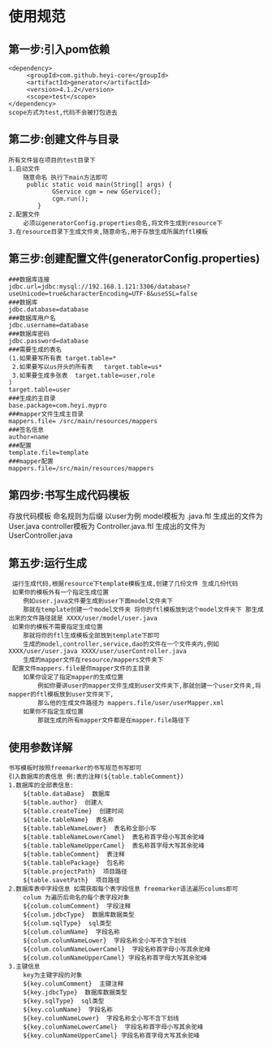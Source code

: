 # 使用规范
## 第一步:引入pom依赖
    <dependency>
         <groupId>com.github.heyi-core</groupId>
         <artifactId>generator</artifactId>
         <version>4.1.2</version>
         <scope>test</scope>
    </dependency>
    scope方式为test,代码不会被打包进去
## 第二步:创建文件与目录
    所有文件皆在项目的test目录下
    1.启动文件 
        随意命名 执行下main方法即可
         public static void main(String[] args) {
                GService cgm = new GService();
                cgm.run();
            }
    2.配置文件
        必须以generatorConfig.properties命名,将文件生成到resource下
    3.在resource目录下生成文件夹,随意命名,用于存放生成所属的ftl模板
## 第三步:创建配置文件(generatorConfig.properties)
    ###数据库连接
    jdbc.url=jdbc:mysql://192.168.1.121:3306/database?useUnicode=true&characterEncoding=UTF-8&useSSL=false
    ###数据库
    jdbc.database=database
    ###数据库用户名
    jdbc.username=database
    ###数据库密码
    jdbc.password=database
    ###需要生成的表名
    (1.如果要写所有表 target.table=*
     2.如果要写以us开头的所有表   target.table=us*
     3.如果要生成多张表  target.table=user,role
    )
    target.table=user
    ###生成的主目录
    base.package=com.heyi.mypro
    ###mapper文件生成主目录
    mappers.file= /src/main/resources/mappers
    ###签名信息
    author=name
    ###配置
    template.file=template
    ###mapper配置
    mappers.file=/src/main/resources/mappers

                    
## 第四步:书写生成代码模板 
   存放代码模板 
    命名规则为后缀 以user为例 model模板为 .java.ftl  生成出的文件为 User.java 
                    controller模板为 Controller.java.ftl 生成出的文件为 UserController.java               
## 第五步:运行生成 
     运行生成代码,根据resource下template模板生成,创建了几份文件 生成几份代码
     如果你的模板外有一个指定生成位置 
        例如user.java文件要生成到user下面model文件夹下 
        那就在template创建一个model文件夹 将你的ftl模板放到这个model文件夹下 那生成出来的文件路径就是 XXXX/user/model/user.java 
     如果你的模板不需要指定生成位置
        那就将你的ftl生成模板全部放到template下即可
        生成的model,controller,service,dao的文件在一个文件夹内,例如 XXXX/user/user.java XXXX/user/userController.java
        生成的mapper文件在resource/mappers文件夹下
     配置文件mappers.file是你mapper文件的主目录
        如果你设定了指定mapper的生成位置
            例如你要讲user的mapper文件生成到user文件夹下,那就创建一个user文件夹,将mapper的ftl模板放到user文件夹下,
            那么他的生成文件路径为 mappers.file/user/userMapper.xml
        如果你不指定生成位置
            那就生成的所有mapper文件都是在mapper.file路径下
## 使用参数详解
    书写模板时按照freemarker的书写规范书写即可   
    引入数据库的表信息 例:表的注释(${table.tableComment})  
    1.数据库的全部表信息:  
        ${table.dataBase}  数据库
        ${table.author}  创建人
        ${table.createTime}  创建时间
        ${table.tableName}  表名称
        ${table.tableNameLower}  表名称全部小写
        ${table.tableNameLowerCamel}  表名称首字母小写其余驼峰
        ${table.tableNameUpperCamel}  表名称首字母大写其余驼峰
        ${table.tableComment}  表注释
        ${table.tablePackage}  包名称
        ${table.projectPath}  项目路径
        ${table.savetPath}  项目路径
    2.数据库表中字段信息 如需获取每个表字段信息 freemarker语法遍历colums即可  
        colum 为遍历后命名的每个表字段对象  
        ${colum.columComment}  字段注释
        ${colum.jdbcType}  数据库数据类型
        ${colum.sqlType}  sql类型
        ${colum.columName}  字段名称
        ${colum.columNameLower}  字段名称全小写不含下划线
        ${colum.columNameLowerCamel}  字段名称首字母小写其余驼峰
        ${colum.columNameUpperCamel} 字段名称首字母大写其余驼峰
    3.主键信息
        key为主键字段的对象
        ${key.columComment}  主键注释
        ${key.jdbcType}  数据库数据类型
        ${key.sqlType}  sql类型
        ${key.columName}  字段名称
        ${key.columNameLower}  字段名称全小写不含下划线
        ${key.columNameLowerCamel}  字段名称首字母小写其余驼峰
        ${key.columNameUpperCamel} 字段名称首字母大写其余驼峰
